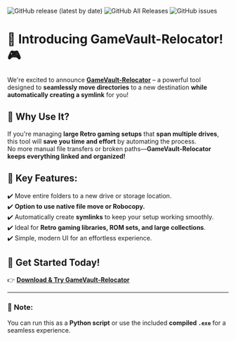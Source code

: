 ![GitHub release (latest by date)](https://img.shields.io/github/v/release/ScriptedBits/GameVault-Relocator)
![GitHub All Releases](https://img.shields.io/github/downloads/ScriptedBits/GameVault-Relocator/total)
![GitHub issues](https://img.shields.io/github/issues/ScriptedBits/GameVault-Relocator)



# 🚀 Introducing GameVault-Relocator! 🎮  

We're excited to announce **[GameVault-Relocator](https://github.com/ScriptedBits/GameVault-Relocator/)** – a powerful tool designed to **seamlessly move directories** to a new destination **while automatically creating a symlink** for you!  

## 🔹 Why Use It?  
If you're managing **large Retro gaming setups** that **span multiple drives**, this tool will **save you time and effort** by automating the process.  
No more manual file transfers or broken paths—**GameVault-Relocator keeps everything linked and organized!**  

## 🔹 Key Features:  
✔️ Move entire folders to a new drive or storage location.  
✔️ **Option to use native file move or Robocopy.**  
✔️ Automatically create **symlinks** to keep your setup working smoothly.  
✔️ Ideal for **Retro gaming libraries, ROM sets, and large collections**.  
✔️ Simple, modern UI for an effortless experience.  

## 🎉 Get Started Today!  
👉 **[Download & Try GameVault-Relocator](https://github.com/ScriptedBits/GameVault-Relocator/releases)**  

---

### 📝 **Note:**  
You can run this as a **Python script** or use the included **compiled `.exe`** for a seamless experience.  
